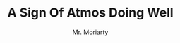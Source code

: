 ---
media: "images/rounds/round_4_2/sign_of_atmos_doing_fine.png"
media_type: image
title: A Sign Of Atmos Doing Well
author: Mr. Moriarty
desc: Throughout the round, these hang notices were largely ignored, as atmos was just slow.
---